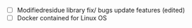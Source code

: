 * [ ] Modifiedresidue library fix/ bugs update features (edited)
* [ ] Docker contained for Linux OS
